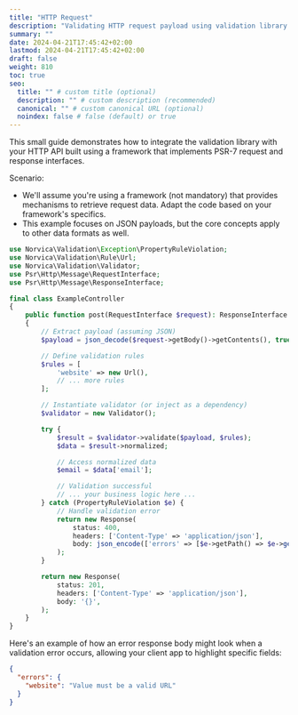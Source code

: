 ```yaml
---
title: "HTTP Request"
description: "Validating HTTP request payload using validation library."
summary: ""
date: 2024-04-21T17:45:42+02:00
lastmod: 2024-04-21T17:45:42+02:00
draft: false
weight: 810
toc: true
seo:
  title: "" # custom title (optional)
  description: "" # custom description (recommended)
  canonical: "" # custom canonical URL (optional)
  noindex: false # false (default) or true
---
```


This small guide demonstrates how to integrate the validation library with your HTTP API built using a framework that
implements PSR-7 request and response interfaces.

Scenario:

- We'll assume you're using a framework (not mandatory) that provides mechanisms to retrieve request data. Adapt the
  code based on your framework's specifics.
- This example focuses on JSON payloads, but the core concepts apply to other data formats as well.

```php
use Norvica\Validation\Exception\PropertyRuleViolation;
use Norvica\Validation\Rule\Url;
use Norvica\Validation\Validator;
use Psr\Http\Message\RequestInterface;
use Psr\Http\Message\ResponseInterface;

final class ExampleController
{
    public function post(RequestInterface $request): ResponseInterface
    {
        // Extract payload (assuming JSON)
        $payload = json_decode($request->getBody()->getContents(), true);

        // Define validation rules
        $rules = [
            'website' => new Url(),
            // ... more rules
        ];

        // Instantiate validator (or inject as a dependency)
        $validator = new Validator();

        try {
            $result = $validator->validate($payload, $rules);
            $data = $result->normalized;

            // Access normalized data
            $email = $data['email'];

            // Validation successful
            // ... your business logic here ...
        } catch (PropertyRuleViolation $e) {
            // Handle validation error
            return new Response(
                status: 400,
                headers: ['Content-Type' => 'application/json'],
                body: json_encode(['errors' => [$e->getPath() => $e->getText()]]),
            );
        }

        return new Response(
            status: 201,
            headers: ['Content-Type' => 'application/json'],
            body: '{}',
        );
    }
}
```

Here's an example of how an error response body might look when a validation error occurs, allowing your client app to
highlight specific fields:

```json
{
  "errors": {
    "website": "Value must be a valid URL"
  }
}
```
